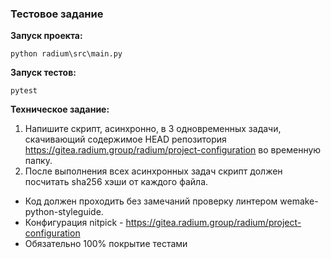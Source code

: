 ### Тестовое задание

**Запуск проекта:**

`python radium\src\main.py `

**Запуск тестов:**

`pytest`

**Техническое задание:**

1) Напишите скрипт, асинхронно, в 3 одновременных задачи, скачивающий содержимое HEAD репозитория https://gitea.radium.group/radium/project-configuration во временную папку.
2) После выполнения всех асинхронных задач скрипт должен посчитать sha256 хэши от каждого файла.

* Код должен проходить без замечаний проверку линтером wemake-python-styleguide.
* Конфигурация nitpick - https://gitea.radium.group/radium/project-configuration
* Обязательно 100% покрытие тестами
